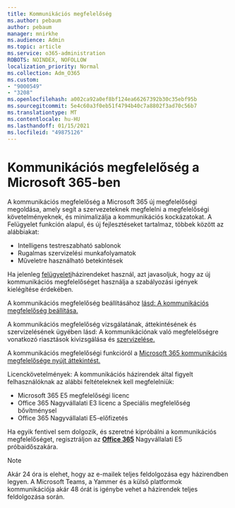 ```yaml
---
title: Kommunikációs megfelelőség
ms.author: pebaum
author: pebaum
manager: mnirkhe
ms.audience: Admin
ms.topic: article
ms.service: o365-administration
ROBOTS: NOINDEX, NOFOLLOW
localization_priority: Normal
ms.collection: Adm_O365
ms.custom:
- "9000549"
- "3208"
ms.openlocfilehash: a002ca92a0ef8bf124ea66267392b30c35ebf95b
ms.sourcegitcommit: 5e4c60a3f0eb51f4794b40c7a8802f3ad70c56b7
ms.translationtype: MT
ms.contentlocale: hu-HU
ms.lasthandoff: 01/15/2021
ms.locfileid: "49875126"
---
```

# <a name="communication-compliance-in-microsoft-365"></a>Kommunikációs megfelelőség a Microsoft 365-ben

A kommunikációs megfelelőség a Microsoft 365 új megfelelőségi megoldása, amely segít a szervezeteknek megfelelni a megfelelőségi követelményeknek, és minimalizálja a kommunikációs kockázatokat. A Felügyelet funkción alapul, és új fejlesztéseket tartalmaz, többek között az alábbiakat:

- Intelligens testreszabható sablonok
- Rugalmas szervizelési munkafolyamatok
- Műveletre használható betekintések

Ha jelenleg [felügyeleti](https://docs.microsoft.com/microsoft-365/compliance/supervision-policies)házirendeket használ, azt javasoljuk, hogy az új kommunikációs megfelelőséget használja a szabályozási igények kielégítése érdekében.

A kommunikációs megfelelőség beállításához [lásd: A kommunikációs megfelelőség beállítása.](https://docs.microsoft.com/microsoft-365/compliance/communication-compliance-configure)

A kommunikációs megfelelőség vizsgálatának, áttekintésének és szervizelésének ügyében lásd: A kommunikációnak való megfelelőségre vonatkozó riasztások kivizsgálása és [szervizelése.](https://docs.microsoft.com/microsoft-365/compliance/communication-compliance-investigate-remediate)

A kommunikációs megfelelőségi funkcióról a [Microsoft 365 kommunikációs megfelelősége nyújt áttekintést.](https://docs.microsoft.com/microsoft-365/compliance/communication-compliance)

Licenckövetelmények: A kommunikációs házirendek által figyelt felhasználóknak az alábbi feltételeknek kell megfelelniük:

- Microsoft 365 E5 megfelelőségi licenc
- Office 365 Nagyvállalati E3 licenc a Speciális megfelelőség bővítménysel
- Office 365 Nagyvállalati E5-előfizetés

Ha egyik fentivel sem dolgozik, és szeretné kipróbálni a kommunikációs megfelelőséget, regisztráljon az **[Office 365](https://go.microsoft.com/fwlink/p/?LinkID=698279)** Nagyvállalati E5 próbaidőszakára.

> [!NOTE]
> Akár 24 óra is elehet, hogy az e-mailek teljes feldolgozása egy házirendben legyen. A Microsoft Teams, a Yammer és a külső platformok kommunikációja akár 48 órát is igénybe vehet a házirendek teljes feldolgozása során.
